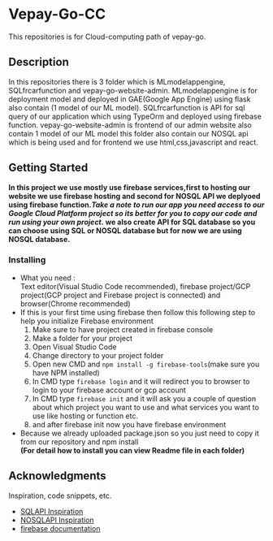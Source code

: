 # Vepay-Go-CC
This repositories is for Cloud-computing path of vepay-go. 

## Description

In this repositories there is 3 folder which is MLmodelappengine, SQLfrcarfunction and vepay-go-website-admin. MLmodelappengine is for deployment model and deployed in GAE(Google App Engine) using flask also contain (1 model of our ML model). SQLfrcarfunction is API for sql query of our application which using TypeOrm and deployed using firebase function. vepay-go-website-admin is frontend of our admin website also contain 1 model of our ML model this folder also contain our NOSQL api which is being used and for frontend we use html,css,javascript and react.

## Getting Started

**In this project we use mostly use firebase services,first to hosting our website we use firebase hosting and second for NOSQL API we deplyoed using firebase function._Take a note to run our app you need access to our Google Cloud Platform project so its better for you to copy our code and run using your own project._
we also create API for SQL database so you can choose using SQL or NOSQL database but for now we are using NOSQL database.**

### Installing

* What you need : 
      <br>Text editor(Visual Studio Code recommended), firebase project/GCP project(GCP project and Firebase project is connected) and browser(Chrome   recommended)          </br>
* If this is your first time using firebase then follow this following step to help you initialize Firebase environment 
  1. Make sure to have project created in firebase console
  2. Make a folder for your project 
  3. Open Visual Studio Code
  4. Change directory to your project folder 
  5. Open new CMD and ```npm install -g firebase-tools```(make sure you have NPM installed)
  6. In CMD type ```firebase login``` and it will redirect you to browser to login to your firebase account or gcp account 
  7. In CMD type ```firebase init``` and it will ask you a couple of question about which project you want to use and what services you want to use like hosting or function etc.
  8. and after firebase init now you have firebase environment
* Because we already uploaded package.json so you just need to copy it from our repository and npm install
  <br>**(For detail how to install you can view Readme file in each folder)**

## Acknowledgments

Inspiration, code snippets, etc.
* [SQLAPI Inspiration](https://fireship.io/lessons/sql-firebase-typeorm/)
* [NOSQLAPI Inspiration](https://www.youtube.com/watch?v=iIVlRZIo2-c)
* [firebase documentation](https://firebase.google.com/docs?gclid=CjwKCAjw14uVBhBEEiwAaufYx45yf256E80Fsd_R_1GgI6q8UUyaylC97TGyqblCuY5N_zcRNno5MhoCQRYQAvD_BwE&gclsrc=aw.ds)
